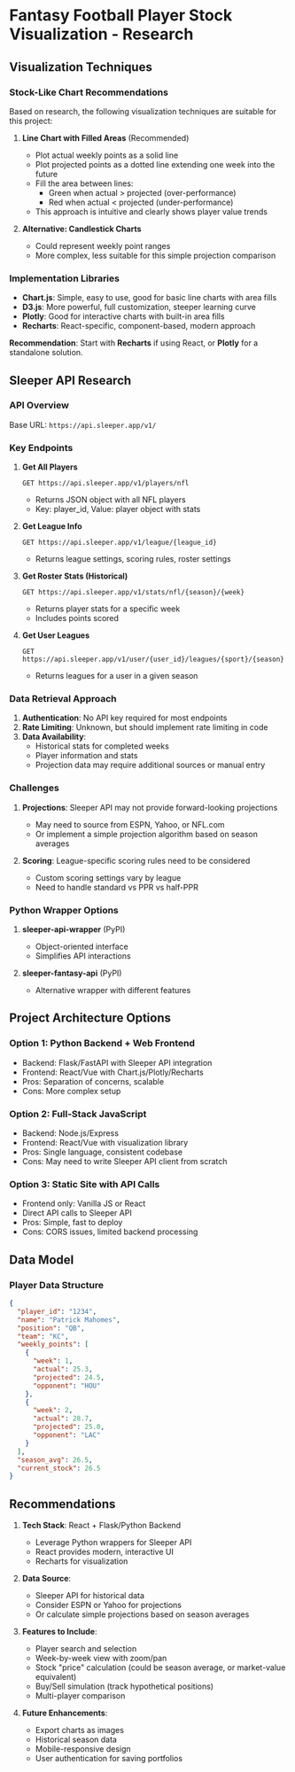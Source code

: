 # Fantasy Football Player Stock Visualization - Research

## Visualization Techniques

### Stock-Like Chart Recommendations

Based on research, the following visualization techniques are suitable for this project:

1. **Line Chart with Filled Areas** (Recommended)
   - Plot actual weekly points as a solid line
   - Plot projected points as a dotted line extending one week into the future
   - Fill the area between lines:
     - Green when actual > projected (over-performance)
     - Red when actual < projected (under-performance)
   - This approach is intuitive and clearly shows player value trends

2. **Alternative: Candlestick Charts**
   - Could represent weekly point ranges
   - More complex, less suitable for this simple projection comparison

### Implementation Libraries

- **Chart.js**: Simple, easy to use, good for basic line charts with area fills
- **D3.js**: More powerful, full customization, steeper learning curve
- **Plotly**: Good for interactive charts with built-in area fills
- **Recharts**: React-specific, component-based, modern approach

**Recommendation**: Start with **Recharts** if using React, or **Plotly** for a standalone solution.

## Sleeper API Research

### API Overview

Base URL: `https://api.sleeper.app/v1/`

### Key Endpoints

1. **Get All Players**
   ```
   GET https://api.sleeper.app/v1/players/nfl
   ```
   - Returns JSON object with all NFL players
   - Key: player_id, Value: player object with stats

2. **Get League Info**
   ```
   GET https://api.sleeper.app/v1/league/{league_id}
   ```
   - Returns league settings, scoring rules, roster settings

3. **Get Roster Stats (Historical)**
   ```
   GET https://api.sleeper.app/v1/stats/nfl/{season}/{week}
   ```
   - Returns player stats for a specific week
   - Includes points scored

4. **Get User Leagues**
   ```
   GET https://api.sleeper.app/v1/user/{user_id}/leagues/{sport}/{season}
   ```
   - Returns leagues for a user in a given season

### Data Retrieval Approach

1. **Authentication**: No API key required for most endpoints
2. **Rate Limiting**: Unknown, but should implement rate limiting in code
3. **Data Availability**:
   - Historical stats for completed weeks
   - Player information and stats
   - Projection data may require additional sources or manual entry

### Challenges

1. **Projections**: Sleeper API may not provide forward-looking projections
   - May need to source from ESPN, Yahoo, or NFL.com
   - Or implement a simple projection algorithm based on season averages
   
2. **Scoring**: League-specific scoring rules need to be considered
   - Custom scoring settings vary by league
   - Need to handle standard vs PPR vs half-PPR

### Python Wrapper Options

1. **sleeper-api-wrapper** (PyPI)
   - Object-oriented interface
   - Simplifies API interactions

2. **sleeper-fantasy-api** (PyPI)
   - Alternative wrapper with different features

## Project Architecture Options

### Option 1: Python Backend + Web Frontend
- Backend: Flask/FastAPI with Sleeper API integration
- Frontend: React/Vue with Chart.js/Plotly/Recharts
- Pros: Separation of concerns, scalable
- Cons: More complex setup

### Option 2: Full-Stack JavaScript
- Backend: Node.js/Express
- Frontend: React/Vue with visualization library
- Pros: Single language, consistent codebase
- Cons: May need to write Sleeper API client from scratch

### Option 3: Static Site with API Calls
- Frontend only: Vanilla JS or React
- Direct API calls to Sleeper API
- Pros: Simple, fast to deploy
- Cons: CORS issues, limited backend processing

## Data Model

### Player Data Structure

```json
{
  "player_id": "1234",
  "name": "Patrick Mahomes",
  "position": "QB",
  "team": "KC",
  "weekly_points": [
    {
      "week": 1,
      "actual": 25.3,
      "projected": 24.5,
      "opponent": "HOU"
    },
    {
      "week": 2,
      "actual": 28.7,
      "projected": 25.0,
      "opponent": "LAC"
    }
  ],
  "season_avg": 26.5,
  "current_stock": 26.5
}
```

## Recommendations

1. **Tech Stack**: React + Flask/Python Backend
   - Leverage Python wrappers for Sleeper API
   - React provides modern, interactive UI
   - Recharts for visualization

2. **Data Source**: 
   - Sleeper API for historical data
   - Consider ESPN or Yahoo for projections
   - Or calculate simple projections based on season averages

3. **Features to Include**:
   - Player search and selection
   - Week-by-week view with zoom/pan
   - Stock "price" calculation (could be season average, or market-value equivalent)
   - Buy/Sell simulation (track hypothetical positions)
   - Multi-player comparison

4. **Future Enhancements**:
   - Export charts as images
   - Historical season data
   - Mobile-responsive design
   - User authentication for saving portfolios


